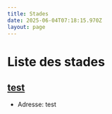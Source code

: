 ```yaml
---
title: Stades
date: 2025-06-04T07:18:15.970Z
layout: page
---
```


# Liste des stades


## [test](/stades/test/)
- Adresse: test

